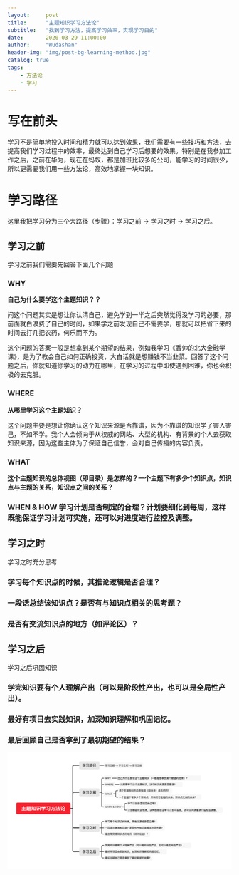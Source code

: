 ```yaml
---
layout:     post
title:      "主题知识学习方法论"
subtitle:   "找到学习方法，提高学习效率，实现学习目的"
date:       2020-03-29 11:00:00
author:     "Wudashan"
header-img: "img/post-bg-learning-method.jpg"
catalog: true
tags:
    - 方法论
    - 学习
---
```


# 写在前头

学习不是简单地投入时间和精力就可以达到效果，我们需要有一些技巧和方法，去提高我们学习过程中的效率，最终达到自己学习后想要的效果。特别是在我参加工作之后，之前在华为，现在在蚂蚁，都是加班比较多的公司，能学习的时间很少，所以更需要我们用一些方法论，高效地掌握一块知识。

# 学习路径

这里我把学习分为三个大路径（步骤）：学习之前 -> 学习之时 -> 学习之后。

## 学习之前

学习之前我们需要先回答下面几个问题

### WHY 

**自己为什么要学这个主题知识？？**

问这个问题其实是想让你认清自己，避免学到一半之后突然觉得没学习的必要，那前面就白浪费了自己的时间，如果学之前发现自己不需要学，那就可以把省下来的时间去打几把农药，何乐而不为。

这个问题的答案一般是想拿到某个期望的结果，例如我学习《香帅的北大金融学课》，是为了教会自己如何正确投资，大白话就是想赚钱不当韭菜。回答了这个问题之后，你就知道你学习的动力在哪里，在学习的过程中即使遇到困难，你也会积极的去克服。

### WHERE 

**从哪里学习这个主题知识？**

这个问题主要是想让你确认这个知识来源是否靠谱，因为不靠谱的知识学了害人害己，不如不学。我个人会倾向于从权威的网站、大型的机构、有背景的个人去获取知识来源，因为这些主体为了保证自己信誉，会对自己传播的内容负责。

### WHAT 

**这个主题知识的总体视图（即目录）是怎样的？一个主题下有多少个知识点，知识点与主题的关系，知识点之间的关系？**




### WHEN & HOW 学习计划是否制定的合理？计划要细化到每周，这样既能保证学习计划可实施，还可以对进度进行监控及调整。

## 学习之时

学习之时充分思考

### 学习每个知识点的时候，其推论逻辑是否合理？
### 一段话总结该知识点？是否有与知识点相关的思考题？
### 是否有交流知识点的地方（如评论区）？

## 学习之后

学习之后巩固知识

###	学完知识要有个人理解产出（可以是阶段性产出，也可以是全局性产出）。
###	最好有项目去实践知识，加深知识理解和巩固记忆。
###	最后回顾自己是否拿到了最初期望的结果？


![](https://raw.githubusercontent.com/wudashan/blog-picture/master/learning-method/%E4%B8%BB%E9%A2%98%E7%9F%A5%E8%AF%86%E5%AD%A6%E4%B9%A0%E6%96%B9%E6%B3%95%E8%AE%BA.png)